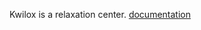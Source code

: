 Kwilox is a relaxation center.
[documentation](https://documenter.getpostman.com/view/19323610/UVeFNS54)
